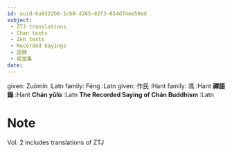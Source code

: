 ```yaml
---
id: uuid-6a9322b8-1cb0-4265-82f3-654d74ee59ed
subject: 
 - ZTJ translations
 - Chan texts
 - Zen texts
 - Recorded Sayings
 - 語錄
 - 祖堂集
date: 
---
```


given: Zuòmín :Latn
family: Féng :Latn
given: 作民 :Hant
family: 馮 :Hant
**禪語錄** :Hant
**Chán yǔlù** :Latn
**The Recorded Saying of Chán Buddhism** :Latn
# Note
Vol. 2 includes translations of ZTJ